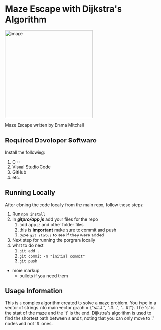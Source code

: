 # Maze Escape with Dijkstra's Algorithm
<img width="287" alt="image" src="https://github.com/user-attachments/assets/d2e2f464-06a9-485b-8a20-5c1c2874a6a7">


Maze Escape written by Emma Mitchell

## Required Developer Software
Install the following:
1. C++
3. Visual Studio Code
2. GitHub
3. etc.

## Running Locally
After cloning the code locally from the main repo, follow these steps:
1. Run ```npm install```
2. In ***gitpro/app.js*** add your files for the repo
    1. add app.js and other folder files
    2. this is **important** make sure to commit and push
    3. type ```git status``` to see if they were added
3. Next step for running the porgram locally
4. what to do next
    1. ```git add .```
    2. ```git commit -m "initial commit"```
    3. ```git push```
- more markup
    - bullets if you need them

## Usage Information
This is a complex algorithm created to solve a maze problem. You type in a vector of strings into main vector<string> graph = {"s#.#.", ".#...", "...#t"}. The 's' is the start of the maze and the 't' is the end. Dijkstra's algorithm is used to find the shortest path between s and t, noting that you can only move to '.' nodes and not '#' ones.
